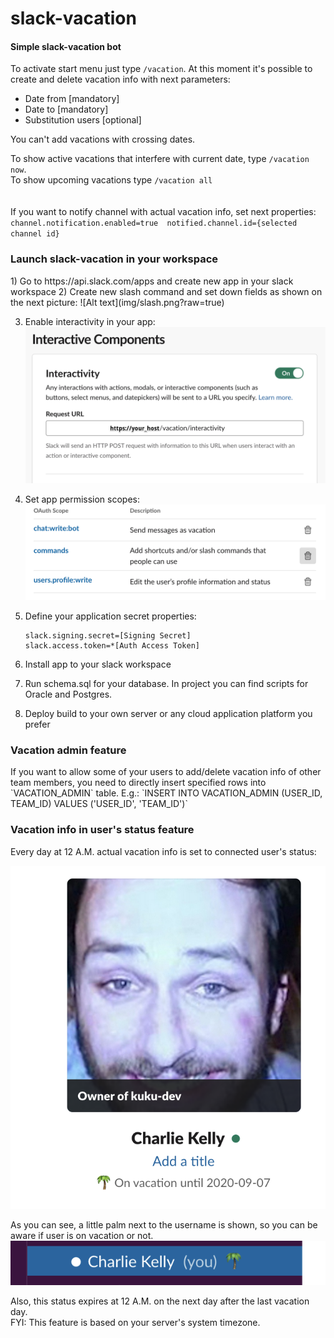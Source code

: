 # slack-vacation
<h4>Simple slack-vacation bot</h4>

To activate start menu just type `/vacation`. At this moment it's possible to create and delete vacation info 
with next parameters:
* Date from [mandatory]
* Date to [mandatory]
* Substitution users [optional]

You can't add vacations with crossing dates.
  
To show active vacations that interfere with current date, type `/vacation now`.<br>
To show upcoming vacations type `/vacation all`<br>
<br><br>
If you want to notify channel with actual vacation info, set next properties:
`
channel.notification.enabled=true 
notified.channel.id={selected channel id}
`

<h3>Launch slack-vacation in your workspace</h3>
1) Go to https://api.slack.com/apps and create new app in your slack workspace
2) Create new slash command and set down fields as shown on the next picture:
![Alt text](img/slash.png?raw=true)

3) Enable interactivity in your app:
![Alt text](img/interactivity.png?raw=true)

4) Set app permission scopes:
![Alt text](img/scopes.png?raw=true)

5) Define your application secret properties:
   ``` 
   slack.signing.secret=[Signing Secret]
   slack.access.token=*[Auth Access Token]
   ```
6) Install app to your slack workspace
7) Run schema.sql for your database. In project you can find scripts for Oracle and Postgres.
8) Deploy build to your own server or any cloud application platform you prefer


<h3>Vacation admin feature</h3>
If you want to allow some of your users to add/delete vacation info of other team members, 
you need to directly insert specified rows into `VACATION_ADMIN` table. E.g.:
`INSERT INTO VACATION_ADMIN (USER_ID, TEAM_ID) VALUES ('USER_ID', 'TEAM_ID')`

<h3>Vacation info in user's status feature</h3>
Every day at 12 A.M. actual vacation info is set to connected user's status:

![Alt text](img/charlie1.png?raw=true)

As you can see, a little palm next to the username is shown,
so you can be aware if user is on vacation or not.
![Alt text](img/charlie2.png?raw=true)

Also, this status expires at 12 A.M. on the next day after the last vacation day.<br>
FYI: This feature is based on your server's system timezone.
